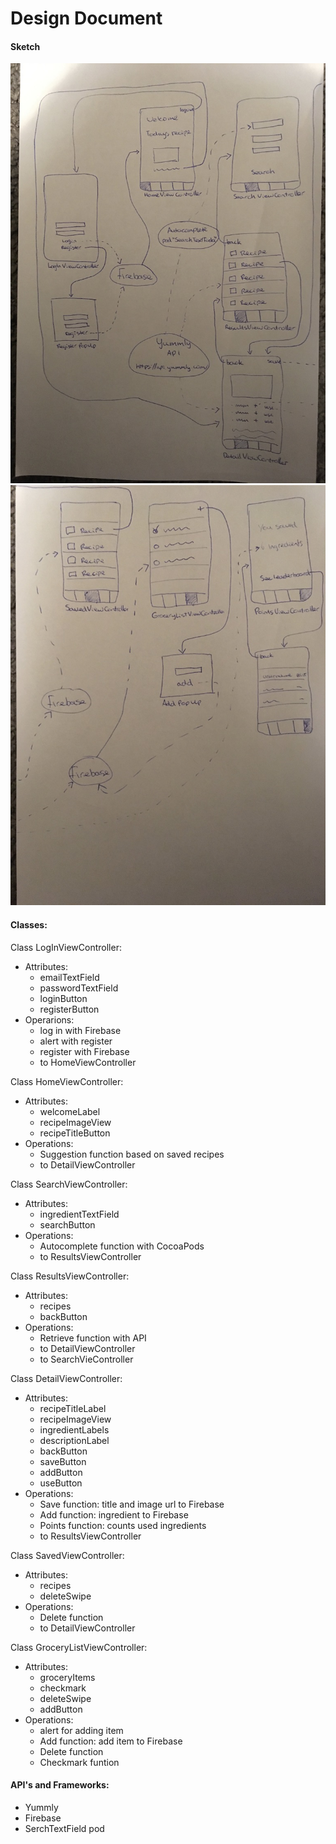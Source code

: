 # Design Document  
  
#### Sketch  
<img src=https://github.com/LouiseIris/AppProject/blob/master/advancedsketch1.jpg width="700"><img src=https://github.com/LouiseIris/AppProject/blob/master/advancedsketch2.jpg width="700">

#### Classes:  
Class LogInViewController:  
* Attributes:
  * emailTextField
  * passwordTextField
  * loginButton
  * registerButton
* Operarions:
  * log in with Firebase
  * alert with register
  * register with Firebase
  * to HomeViewController
  
Class HomeViewController:
* Attributes:
  * welcomeLabel
  * recipeImageView
  * recipeTitleButton
* Operations:
  * Suggestion function based on saved recipes
  * to DetailViewController
  
Class SearchViewController:
* Attributes:
  * ingredientTextField
  * searchButton
* Operations:
  * Autocomplete function with CocoaPods
  * to ResultsViewController
  
Class ResultsViewController:
* Attributes:
  * recipes
  * backButton
* Operations:
  * Retrieve function with API
  * to DetailViewController
  * to SearchVieController
  
Class DetailViewController:
* Attributes:
  * recipeTitleLabel
  * recipeImageView
  * ingredientLabels
  * descriptionLabel
  * backButton
  * saveButton
  * addButton
  * useButton
* Operations:
  * Save function: title and image url to Firebase
  * Add function: ingredient to Firebase
  * Points function: counts used ingredients
  * to ResultsViewController
  
Class SavedViewController:
* Attributes:
  * recipes
  * deleteSwipe
* Operations:
  * Delete function
  * to DetailViewController
  
Class GroceryListViewController:
* Attributes:
  * groceryItems
  * checkmark
  * deleteSwipe
  * addButton
* Operations:
  * alert for adding item
  * Add function: add item to Firebase
  * Delete function
  * Checkmark funtion
  
#### API's and Frameworks:  
* Yummly
* Firebase
* SerchTextField pod
  

